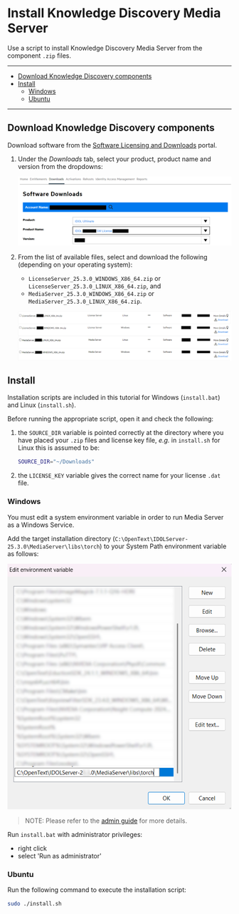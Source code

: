 # Install Knowledge Discovery Media Server

Use a script to install Knowledge Discovery Media Server from the component `.zip` files.

---

- [Download Knowledge Discovery components](#download-knowledge-discovery-components)
- [Install](#install)
  - [Windows](#windows)
  - [Ubuntu](#ubuntu)

---

## Download Knowledge Discovery components

Download software from the [Software Licensing and Downloads](https://sld.microfocus.com/mysoftware/index) portal.

1. Under the *Downloads* tab, select your product, product name and version from the dropdowns:

    ![get-software](./figs/get-software.png)

1. From the list of available files, select and download the following (depending on your operating system):

   - `LicenseServer_25.3.0_WINDOWS_X86_64.zip` or `LicenseServer_25.3.0_LINUX_X86_64.zip`, and
   - `MediaServer_25.3.0_WINDOWS_X86_64.zip` or `MediaServer_25.3.0_LINUX_X86_64.zip`.

    ![get-idol-zips](./figs/get-idol-zips.png)

## Install

Installation scripts are included in this tutorial for Windows (`install.bat`) and Linux (`install.sh`).

Before running the appropriate script, open it and check the following:

1. the `SOURCE_DIR` variable is pointed correctly at the directory where you have placed your `.zip` files and license key file, *e.g.* in `install.sh` for Linux this is assumed to be:

    ```sh
    SOURCE_DIR="~/Downloads"
    ```

1. the `LICENSE_KEY` variable gives the correct name for your license `.dat` file.

### Windows

You must edit a system environment variable in order to run Media Server as a Windows Service.

Add the target installation directory (`C:\OpenText\IDOLServer-25.3.0\MediaServer\libs\torch`) to your System Path environment variable as follows:

![torch_env](./figs/torch_env.png)

> NOTE: Please refer to the [admin guide](https://www.microfocus.com/documentation/idol/knowledge-discovery-25.3/MediaServer_25.3_Documentation/Help/Content/Getting_Started/StartMediaServer.htm) for more details.

Run `install.bat` with administrator privileges:

- right click
- select 'Run as administrator'

### Ubuntu

Run the following command to execute the installation script:

```sh
sudo ./install.sh
```
